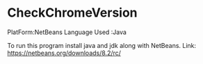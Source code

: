 # CheckChromeVersion

PlatForm:NetBeans
Language Used :Java

To run this program install java and jdk along with NetBeans.
Link:  https://netbeans.org/downloads/8.2/rc/

